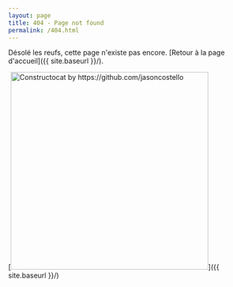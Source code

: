 ```yaml
---
layout: page
title: 404 - Page not found
permalink: /404.html
---
```


Désolé les reufs, cette page n'existe pas encore. [Retour à la page d'accueil]({{ site.baseurl }}/).

[<img src="{{ site.baseurl }}/images/404.jpg" alt="Constructocat by https://github.com/jasoncostello" style="width: 400px;"/>]({{ site.baseurl }}/)
